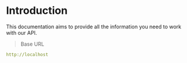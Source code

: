 # Introduction



This documentation aims to provide all the information you need to work with our API.


> Base URL

```yaml
http://localhost
```